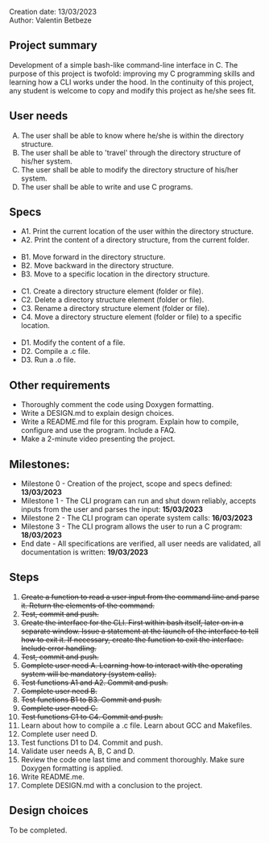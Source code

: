 Creation date: 13/03/2023<br>
Author: Valentin Betbeze


## Project summary
Development of a simple bash-like command-line interface in C. The purpose of this project is twofold: improving my C programming skills and learning how a CLI works under the hood. In the continuity of this project, any student is welcome to copy and modify this project as he/she sees fit.


## User needs
<ol type="A">
    <li>The user shall be able to know where he/she is within the directory structure.</li>
    <li>The user shall be able to 'travel' through the directory structure of his/her system.</li>
    <li>The user shall be able to modify the directory structure of his/her system.</li>
    <li>The user shall be able to write and use C programs.</li>
</ol>


## Specs
<ul>
    <li>A1. Print the current location of the user within the directory structure.</li>
    <li>A2. Print the content of a directory structure, from the current folder.</li>
    <br>
    <li>B1. Move forward in the directory structure.</li>
    <li>B2. Move backward in the directory structure.</li>
    <li>B3. Move to a specific location in the directory structure.</li>
    <br>
    <li>C1. Create a directory structure element (folder or file).</li>
    <li>C2. Delete a directory structure element (folder or file).</li>
    <li>C3. Rename a directory structure element (folder or file).</li>
    <li>C4. Move a directory structure element (folder or file) to a specific location.</li>
    <br>
    <li>D1. Modify the content of a file.</li>
    <li>D2. Compile a .c file.</li>
    <li>D3. Run a .o file.</li>
</ul>

## Other requirements
* Thoroughly comment the code using Doxygen formatting.
* Write a DESIGN.md to explain design choices.
* Write a README.md file for this program. Explain how to compile, configure and use the program. Include a FAQ.
* Make a 2-minute video presenting the project.


## Milestones:
* Milestone 0 - Creation of the project, scope and specs defined: **13/03/2023**
* Milestone 1 - The CLI program can run and shut down reliably, accepts inputs from the user and parses the input: **15/03/2023**
* Milestone 2 - The CLI program can operate system calls: **16/03/2023**
* Milestone 3 - The CLI program allows the user to run a C program: **18/03/2023**
* End date - All specifications are verified, all user needs are validated, all documentation is written: **19/03/2023**


## Steps
1. ~~Create a function to read a user input from the command line and parse it. Return the elements of the command.~~
2. ~~Test, commit and push.~~
3. ~~Create the interface for the CLI. First within bash itself, later on in a separate window. Issue a statement at the launch of the interface to tell how to exit it. If necessary, create the function to exit the interface. Include error handling.~~
4. ~~Test, commit and push.~~
5. ~~Complete user need A. Learning how to interact with the operating system will be mandatory (system calls).~~
6. ~~Test functions A1 and A2. Commit and push.~~
7. ~~Complete user need B.~~
8. ~~Test functions B1 to B3. Commit and push.~~
9. ~~Complete user need C.~~
10. ~~Test functions C1 to C4. Commit and push.~~
11. Learn about how to compile a .c file. Learn about GCC and Makefiles.
12. Complete user need D.
13. Test functions D1 to D4. Commit and push.
14. Validate user needs A, B, C and D.
15. Review the code one last time and comment thoroughly. Make sure Doxygen formatting is applied.
16. Write README.me.
17. Complete DESIGN.md with a conclusion to the project.


## Design choices
To be completed.